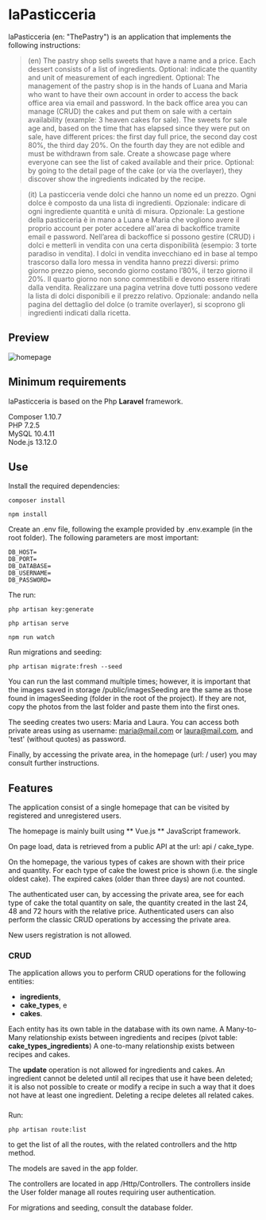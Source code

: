 # laPasticceria
laPasticceria (en: "ThePastry") is an application that implements the following instructions:

> (en) The pastry shop sells sweets that have a name and a price. Each dessert consists of a list of ingredients. Optional: indicate the quantity and unit of measurement of each ingredient.
Optional: The management of the pastry shop is in the hands of Luana and Maria who want to have their own account in order to access the back office area via email and password.
In the back office area you can manage (CRUD) the cakes and put them on sale with a certain availability (example: 3 heaven cakes for sale). The sweets for sale age and, based on the time that has elapsed since they were put on sale, have different prices: the first day full price, the second day cost 80%, the third day 20%. On the fourth day they are not edible and must be withdrawn from sale.
Create a showcase page where everyone can see the list of caked available and their price.
Optional: by going to the detail page of the cake (or via the overlayer), they discover show the ingredients indicated by the recipe.

> (it) La pasticceria vende dolci che hanno un nome ed un prezzo. Ogni dolce è composto da una lista di ingredienti. Opzionale: indicare di ogni ingrediente quantità e unità di misura.
Opzionale: La gestione della pasticceria è in mano a Luana e Maria che vogliono avere il proprio account per poter accedere all'area di backoffice tramite email e password.
Nell’area di backoffice si possono gestire (CRUD) i dolci e metterli in vendita con una certa disponibilità (esempio: 3 torte paradiso in vendita). I dolci in vendita invecchiano ed in base al tempo trascorso dalla loro messa in vendita hanno prezzi diversi: primo giorno prezzo pieno, secondo giorno costano l’80%, il terzo giorno il 20%. Il quarto giorno non sono commestibili e devono essere ritirati dalla vendita.
Realizzare una pagina vetrina dove tutti possono vedere la lista di dolci disponibili e il
prezzo relativo.
Opzionale: andando nella pagina del dettaglio del dolce (o tramite overlayer), si scoprono
gli ingredienti indicati dalla ricetta.


## Preview ##
 ![homepage](readme_gif/gif1.gif)


## Minimum requirements
laPasticceria is based on the Php **Laravel** framework.

Composer 1.10.7  
PHP 7.2.5  
MySQL 10.4.11  
Node.js 13.12.0  


## Use
Install the required dependencies:

```
composer install
```

```
npm install
```

Create an .env file, following the example provided by .env.example (in the root folder). The following parameters are most important:

```
DB_HOST=
DB_PORT=
DB_DATABASE=
DB_USERNAME=
DB_PASSWORD=
```

The run:
```
php artisan key:generate 
 ```

```
php artisan serve
 ```

```
npm run watch
 ```


Run migrations and seeding:

 ```
php artisan migrate:fresh --seed
 ```

You can run the last command multiple times; however, it is important that the images saved in storage /public/imagesSeeding are the same as those found in imagesSeeding (folder in the root of the project). If they are not, copy the photos from the last folder and paste them into the first ones.

The seeding creates two users: Maria and Laura. You can access both private areas using as username: maria@mail.com or laura@mail.com, and 'test' (without quotes) as password.

Finally, by accessing the private area, in the homepage (url: / user) you may consult further instructions.


## Features
The application consist of a single homepage that can be visited by registered and unregistered users.

The homepage is mainly built using ** Vue.js ** JavaScript framework.

On page load, data is retrieved from a public API at the url: api / cake_type.

On the homepage, the various types of cakes are shown with their price and quantity. For each type of cake the lowest price is shown (i.e. the single oldest cake). The expired cakes (older than three days) are not counted.

The authenticated user can, by accessing the private area, see for each type of cake the total quantity on sale, the quantity created in the last 24, 48 and 72 hours with the relative price.
Authenticated users can also perform the classic CRUD operations by accessing the private area.

New users registration is not allowed.


### CRUD ###
The application allows you to perform CRUD operations for the following entities:
- **ingredients**,
- **cake_types**, e
- **cakes**.

Each entity has its own table in the database with its own name.
A Many-to-Many relationship exists between ingredients and recipes (pivot table: **cake_types_ingredients**)
A one-to-many relationship exists between recipes and cakes.

The **update** operation is not allowed for ingredients and cakes.
An ingredient cannot be deleted until all recipes that use it have been deleted; it is also not possible to create or modify a recipe in such a way that it does not have at least one ingredient.
Deleting a recipe deletes all related cakes.

###
Run:
 ```
php artisan route:list
 ```


to get the list of all the routes, with the related controllers and the http method.

The models are saved in the app folder.

The controllers are located in app /Http/Controllers. The controllers inside the User folder manage all routes requiring user authentication.

For migrations and seeding, consult the database folder.
